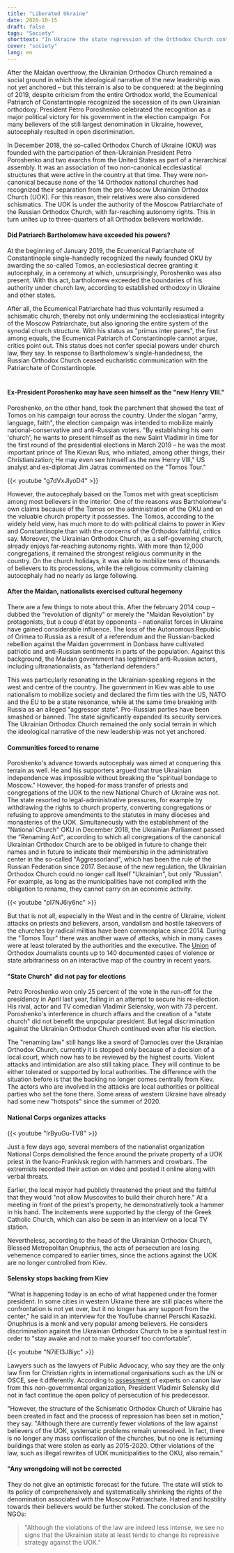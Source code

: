 ```yaml
---
title: "Liberated Ukraine"
date: 2020-10-15
draft: false
tags: "Society"
shorttext: "In Ukraine the state repression of the Orthodox Church continues, the nationalists take over the helm in the bankrupt state."
cover: "society"
lang: en
---
```


After the Maidan overthrow, the Ukrainian Orthodox Church remained a social ground in which the ideological narrative of the new leadership was not yet anchored – but this terrain is also to be conquered: at the beginning of 2019, despite criticism from the entire Orthodox world, the Ecumenical Patriarch of Constantinople recognized the secession of its own Ukrainian orthodoxy. President Petro Poroshenko celebrated the recognition as a major political victory for his government in the election campaign. For many believers of the still largest denomination in Ukraine, however, autocephaly resulted in open discrimination.

In December 2018, the so-called Orthodox Church of Ukraine (OKU) was founded with the participation of then-Ukrainian President Petro Poroshenko and two exarchs from the United States as part of a hierarchical assembly. It was an association of two non-canonical ecclesiastical structures that were active in the country at that time. They were non-canonical because none of the 14 Orthodox national churches had recognized their separation from the pro-Moscow Ukrainian Orthodox Church (UOK). For this reason, their relatives were also considered schismatics. The UOK is under the authority of the Moscow Patriarchate of the Russian Orthodox Church, with far-reaching autonomy rights. This in turn unites up to three-quarters of all Orthodox believers worldwide.

#### Did Patriarch Bartholomew have exceeded his powers?

At the beginning of January 2019, the Ecumenical Patriarchate of Constantinople single-handedly recognized the newly founded OKU by awarding the so-called Tomos, an ecclesiastical decree granting it autocephaly, in a ceremony at which, unsurprisingly, Poroshenko was also present. With this act, bartholomew exceeded the boundaries of his authority under church law, according to established orthodoxy in Ukraine and other states.

After all, the Ecumenical Patriarchate had thus voluntarily resumed a schismatic church, thereby not only undermining the ecclesiastical integrity of the Moscow Patriarchate, but also ignoring the entire system of the synodal church structure. With his status as "primus inter pares", the first among equals, the Ecumenical Patriarch of Constantinople cannot argue, critics point out. This status does not confer special powers under church law, they say. In response to Bartholomew's single-handedness, the Russian Orthodox Church ceased eucharistic communication with the Patriarchate of Constantinople.

#
#### Ex-President Poroshenko may have seen himself as the "new Henry VIII."

Poroshenko, on the other hand, took the parchment that showed the text of Tomos on his campaign tour across the country. Under the slogan "army, language, faith", the election campaign was intended to mobilize mainly national-conservative and anti-Russian voters. "By establishing his own 'church', he wants to present himself as the new Saint Vladimir in time for the first round of the presidential elections in March 2019 – he was the most important prince of The Kievan Rus, who initiated, among other things, their Christianization; He may even see himself as the new Henry VIII," US analyst and ex-diplomat Jim Jatras commented on the "Tomos Tour."

{{< youtube "g7dVxJlyoD4" >}}

However, the autocephaly based on the Tomos met with great scepticism among most believers in the interior. One of the reasons was Bartholomew's own claims because of the Tomos on the administration of the OKU and on the valuable church property it possesses. The Tomos, according to the widely held view, has much more to do with political claims to power in Kiev and Constantinople than with the concerns of the Orthodox faithful, critics say. Moreover, the Ukrainian Orthodox Church, as a self-governing church, already enjoys far-reaching autonomy rights. With more than 12,000 congregations, it remained the strongest religious community in the country. On the church holidays, it was able to mobilize tens of thousands of believers to its processions, while the religious community claiming autocephaly had no nearly as large following.

#### After the Maidan, nationalists exercised cultural hegemony

There are a few things to note about this. After the february 2014 coup – dubbed the "revolution of dignity" or merely the "Maidan Revolution" by protagonists, but a coup d'état by opponents – nationalist forces in Ukraine have gained considerable influence. The loss of the Autonomous Republic of Crimea to Russia as a result of a referendum and the Russian-backed rebellion against the Maidan government in Donbass have cultivated patriotic and anti-Russian sentiments in parts of the population. Against this background, the Maidan government has legitimized anti-Russian actors, including ultranationalists, as "fatherland defenders."

This was particularly resonating in the Ukrainian-speaking regions in the west and centre of the country. The government in Kiev was able to use nationalism to mobilize society and declared the firm ties with the US, NATO and the EU to be a state resonance, while at the same time breaking with Russia as an alleged "aggressor state". Pro-Russian parties have been smashed or banned. The state significantly expanded its security services. The Ukrainian Orthodox Church remained the only social terrain in which the ideological narrative of the new leadership was not yet anchored.

#### Communities forced to rename

Poroshenko's advance towards autocephaly was aimed at conquering this terrain as well. He and his supporters argued that true Ukrainian independence was impossible without breaking the "spiritual bondage to Moscow." However, the hoped-for mass transfer of priests and congregations of the UOK to the new National Church of Ukraine was not. The state resorted to legal-administrative pressures, for example by withdrawing the rights to church property, converting congregations or refusing to approve amendments to the statutes in many dioceses and monasteries of the UOK. Simultaneously with the establishment of the "National Church" OKU in December 2018, the Ukrainian Parliament passed the "Renaming Act", according to which all congregations of the canonical Ukrainian Orthodox Church are to be obliged in future to change their names and in future to indicate their membership in the administrative center in the so-called "Aggressorland", which has been the rule of the Russian Federation since 2017. Because of the new regulation, the Ukrainian Orthodox Church could no longer call itself "Ukrainian", but only "Russian". For example, as long as the municipalities have not complied with the obligation to rename, they cannot carry on an economic activity.

{{< youtube "pI7NJ6iy6nc" >}}

But that is not all, especially in the West and in the centre of Ukraine, violent attacks on priests and believers, arson, vandalism and hostile takeovers of the churches by radical militias have been commonplace since 2014. During the "Tomos Tour" there was another wave of attacks, which in many cases were at least tolerated by the authorities and the executive. The [Union](https://spzh.news/ru/spots "Горячие точки") of Orthodox Journalists counts up to 140 documented cases of violence or state arbitrariness on an interactive map of the country in recent years.

#### "State Church" did not pay for elections

Petro Poroshenko won only 25 percent of the vote in the run-off for the presidency in April last year, failing in an attempt to secure his re-election. His rival, actor and TV comedian Vladimir Selensky, won with 73 percent. Poroshenko's interference in church affairs and the creation of a "state church" did not benefit the unpopular president. But legal discrimination against the Ukrainian Orthodox Church continued even after his election.

The "renaming law" still hangs like a sword of Damocles over the Ukrainian Orthodox Church, currently it is stopped only because of a decision of a local court, which now has to be reviewed by the highest courts. Violent attacks and intimidation are also still taking place. They will continue to be either tolerated or supported by local authorities. The difference with the situation before is that the backing no longer comes centrally from Kiev. The actors who are involved in the attacks are local authorities or political parties who set the tone there. Some areas of western Ukraine have already had some new "hotspots" since the summer of 2020.

#### National Corps organizes attacks

{{< youtube "IrByuGu-TV8" >}}

Just a few days ago, several members of the nationalist organization National Corps demolished the fence around the private property of a UOK priest in the Ivano-Frankivsk region with hammers and crowbars. The extremists recorded their action on video and posted it online along with verbal threats.

Earlier, the local mayor had publicly threatened the priest and the faithful that they would "not allow Muscovites to build their church here." At a meeting in front of the priest's property, he demonstratively took a hammer in his hand. The incitements were supported by the clergy of the Greek Catholic Church, which can also be seen in an interview on a local TV station.

Nevertheless, according to the head of the Ukrainian Orthodox Church, Blessed Metropolitan Onuphrius, the acts of persecution are losing vehemence compared to earlier times, since the actions against the UOK are no longer controlled from Kiev.

#### Selensky stops backing from Kiev

"What is happening today is an echo of what happened under the former president. In some cities in western Ukraine there are still places where the confrontation is not yet over, but it no longer has any support from the center," he said in an interview for the YouTube channel Perschi Kasazki. Onuphrius is a monk and very popular among believers. He considers discrimination against the Ukrainian Orthodox Church to be a spiritual test in order to "stay awake and not to make yourself too comfortable".

{{< youtube "N7iEI3J8iyc" >}}

Lawyers such as the lawyers of Public Advocacy, who say they are the only law firm for Christian rights in international organisations such as the UN or OSCE, see it differently. According to [assessment](https://www.protiktor.com/articles/interview-regarding-activity/ "О ПРАВОВОЙ ЗАЩИТЕ ПРАВОСЛАВНЫХ ЦЕРКВЕЙ И ВЕРУЮЩИХ НА МЕЖДУНАРОДНОМ УРОВНЕ И ПОЛОЖЕНИИ УПЦ В УКРАИНЕ") of experts on canon law from this non-governmental organization, President Vladimir Selensky did not in fact continue the open policy of persecution of his predecessor.

"However, the structure of the Schismatic Orthodox Church of Ukraine has been created in fact and the process of repression has been set in motion," they say. "Although there are currently fewer violations of the law against believers of the UOK, systematic problems remain unresolved. In fact, there is no longer any mass confiscation of the churches, but no one is returning buildings that were stolen as early as 2015-2020. Other violations of the law, such as illegal rewrites of UOK municipalities to the OKU, also remain."

#### "Any wrongdoing will not be corrected

They do not give an optimistic forecast for the future. The state will stick to its policy of comprehensively and systematically shrinking the rights of the denomination associated with the Moscow Patriarchate. Hatred and hostility towards their believers would be further stoked. The conclusion of the NGOs:

> "Although the violations of the law are indeed less intense, we see no signs that the Ukrainian state at least tends to change its repressive strategy against the UOK."
